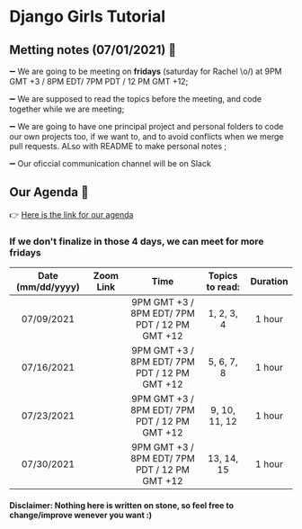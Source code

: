 # Django Girls Tutorial

## Metting notes (07/01/2021) :bookmark_tabs:
:heavy_minus_sign: We are going to be meeting on **fridays** (saturday for Rachel \o/) at 9PM GMT +3 / 8PM EDT/ 7PM PDT / 12 PM GMT +12;

:heavy_minus_sign: We are supposed to read the topics before the meeting, and code together while we are meeting;

:heavy_minus_sign: We are going to have one principal project and personal folders to code our own projects too, if we want to, and to avoid conflicts when we merge pull requests. ALso with README to make personal notes ;

:heavy_minus_sign: Our oficcial communication channel will be on Slack 
## Our Agenda :calendar:

:point_right: [Here is the link for our agenda](https://calendar.google.com/calendar/u/0?cid=NXZpZ2Iwb29zaGM2MnU0aXZoM3RqdGFlZmdAZ3JvdXAuY2FsZW5kYXIuZ29vZ2xlLmNvbQ)

### If we don't finalize in those 4 days, we can meet for more fridays 
| Date (mm/dd/yyyy) |    Zoom Link   |      Time     | Topics to read:|  Duration |
|:-----------------:|----------------|:-------------:|:--------------:| :--------:|
|    07/09/2021     |                |  9PM GMT +3 / 8PM EDT/ 7PM PDT / 12 PM GMT +12   |     1, 2, 3, 4 |   1 hour  |
|    07/16/2021     |                |  9PM GMT +3 / 8PM EDT/ 7PM PDT / 12 PM GMT +12   |     5, 6, 7, 8 |   1 hour  |
|    07/23/2021     |                |  9PM GMT +3 / 8PM EDT/ 7PM PDT / 12 PM GMT +12   |  9, 10, 11, 12 |   1 hour  |
|    07/30/2021     |                |  9PM GMT +3 / 8PM EDT/ 7PM PDT / 12 PM GMT +12   |    13, 14, 15  |   1 hour  |


#### Disclaimer: Nothing here is written on stone, so feel free to change/improve wenever you want :)